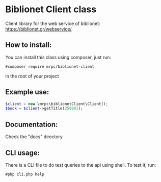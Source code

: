 # Biblionet Client class
Client library for the web service of biblionet: https://biblionet.gr/webservice/

## How to install:
You can install this class using composer, just run:
```
#composer require mrpc/biblionet-client
```
in the root of your project

## Example use:
```php
$client = new \mrpc\biblionetClient\Client();
$book = $client->getTitle(250081);
```

## Documentation:
Check the "docs" directory

## CLI usage:
There is a CLI file to do test queries to the api using shell. To test it, run:
```
#php cli.php help
```
